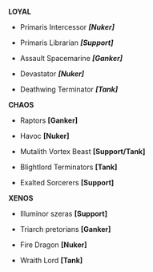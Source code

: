 **LOYAL**

* Primaris Intercessor
***[Nuker]***

* Primaris Librarian
***[Support]***

* Assault Spacemarine
***[Ganker]***

* Devastator 
***[Nuker]***

* Deathwing Terminator 
***[Tank]***

**CHAOS**

* Raptors
**[Ganker]**

* Havoc
**[Nuker]**

* Mutalith Vortex Beast
**[Support/Tank]**

* Blightlord Terminators
**[Tank]**

* Exalted Sorcerers
**[Support]**

**XENOS**

* Illuminor szeras
**[Support]**

* Triarch pretorians
**[Ganker]**

* Fire Dragon
**[Nuker]**

* Wraith Lord
**[Tank]**




